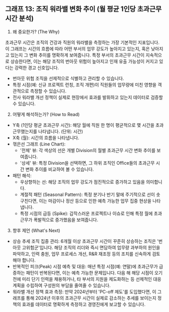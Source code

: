 ## 그래프 13: 조직 워라밸 변화 추이 (월 평균 1인당 초과근무 시간 분석)

1. 왜 중요한가? (The Why)

초과근무 시간은 조직의 건강과 직원의 워라밸을 측정하는 가장 기본적인 지표입니다. 이 그래프는 시간의 흐름에 따라 어떤 부서의 업무 강도가 높아지고 있는지, 혹은 낮아지고 있는지 그 변화 추이를 명확하게 보여줍니다. 특정 부서의 초과근무 시간이 지속적으로 상승한다면, 이는 해당 조직의 번아웃 위험이 높아지고 인재 유출 가능성이 커지고 있다는 강력한 경고 신호입니다.

- 번아웃 위험 조직을 선제적으로 식별하고 관리할 수 있습니다.
- 특정 시점(예: 신규 프로젝트 런칭, 조직 개편)이 직원들의 업무량에 미친 영향을 객관적으로 측정할 수 있습니다.
- 전사 워라밸 개선 정책이 실제로 현장에서 효과를 발휘하고 있는지 데이터로 검증할 수 있습니다.

2. 어떻게 해석하는가? (How to Read)

- Y축 (1인당 평균 초과근무 시간): 해당 월에 직원 한 명이 평균적으로 몇 시간을 초과근무했는지를 나타냅니다. (단위: 시간)
- X축 (월): 시간의 흐름을 나타냅니다.
- 꺾은선 그래프 (Line Chart):
    - '전체' 뷰: 각 색상의 선은 개별 Division의 월별 초과근무 시간 변화 추이를 보여줍니다.
    - '상세' 뷰: 특정 Division을 선택하면, 그 하위 조직인 Office들의 초과근무 시간 변화 추이를 비교하여 볼 수 있습니다.
- 패턴 해석:
    - 우상향하는 선: 해당 조직의 업무 강도가 점진적으로 증가하고 있음을 의미합니다.
    - 계절적 패턴 (Seasonal Pattern): 특정 분기나 반기 말에 주기적으로 선이 솟구친다면, 이는 마감이나 정산 등으로 인한 예측 가능한 업무 집중 현상을 나타냅니다.
    - 특정 시점의 급등 (Spike): 갑작스러운 프로젝트나 이슈로 인해 특정 월에 초과근무가 폭발적으로 증가했음을 보여줍니다.

3. 향후 제언 (What's Next)

- 상승 추세 조직 집중 관리: 6개월 이상 초과근무 시간이 꾸준히 상승하는 조직은 '번아웃 고위험군'입니다. 해당 조직의 리더와 즉시 면담하여 업무량 과부하의 원인을 파악하고, 인력 충원, 업무 프로세스 개선, R&R 재조정 등의 조치를 신속하게 검토해야 합니다.
- 반복적인 피크(Peak) 시점 예측 및 대응: 매년 특정 시점(예: 연말)에 초과근무가 급증하는 패턴이 반복된다면, 이는 예측 가능한 문제입니다. 다음 해 해당 시점이 오기 전에 미리 단기 인력을 채용하거나, 타 부서의 지원을 제도화하는 등 선제적인 대응 계획을 수립하여 구성원의 부담을 줄여줄 수 있습니다.
- 워라밸 개선 정책 효과 측정: 만약 2024년부터 'PC-off 제도'를 도입했다면, 이 그래프를 통해 2024년 이후의 초과근무 시간이 실제로 감소하는 추세를 보이는지 정책의 효과를 데이터로 명확하게 측정하고 경영진에게 보고할 수 있습니다.